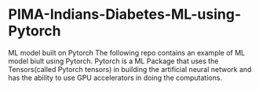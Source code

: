 # PIMA-Indians-Diabetes-ML-using-Pytorch
ML model built on Pytorch
The following repo contains an example of ML model biult using Pytorch. Pytorch is a ML Package that uses the Tensors(called Pytorch tensors) in building 
the artificial neural network and has the ability to use GPU accelerators in doing the computations.
